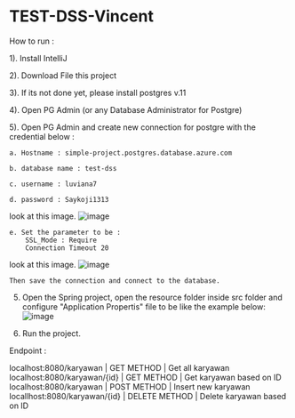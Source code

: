 # TEST-DSS-Vincent

How to run :

1). Install IntelliJ

2). Download File this project

3). If its not done yet, please install postgres v.11

4). Open PG Admin (or any Database Administrator for Postgre)

5). Open PG Admin and create new connection for postgre with the credential below :
    
    a. Hostname : simple-project.postgres.database.azure.com
    
    b. database name : test-dss
    
    c. username : luviana7
    
    d. password : Saykoji1313

look at this image.
![image](https://github.com/zenrole/Test-DSS/assets/44823181/c6b110c8-d2cc-4bcc-8b13-e42a732eec92)

    e. Set the parameter to be :
        SSL_Mode : Require
        Connection Timeout 20
look at this image.
![image](https://github.com/zenrole/Test-DSS/assets/44823181/5f665c6f-b9ea-49ef-bc5b-a5af32e0afd3)

    Then save the connection and connect to the database.

5. Open the Spring project, open the resource folder inside src folder and configure "Application Propertis" file to be like the example below:
   ![image](https://github.com/zenrole/Test-DSS/assets/44823181/e9f4f58e-063f-4f51-846e-8538977c39d3)

6. Run the project.

Endpoint :

localhost:8080/karyawan | GET METHOD | Get all karyawan
localhost:8080/karyawan/{id} | GET METHOD | Get karyawan based on ID
localhost:8080/karyawan | POST METHOD | Insert new karyawan
locallhost:8080/karyawan/{id} | DELETE METHOD | Delete karyawan based on ID

